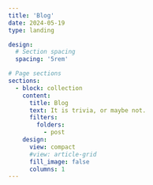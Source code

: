```yaml
---
title: 'Blog'
date: 2024-05-19
type: landing

design:
  # Section spacing
  spacing: '5rem'

# Page sections
sections:
  - block: collection
    content:
      title: Blog
      text: It is trivia, or maybe not.
      filters:
        folders:
          - post
    design:
      view: compact
      #view: article-grid
      fill_image: false
      columns: 1
---
```

